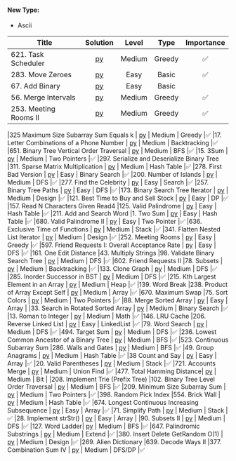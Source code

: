 #### New Type:
* Ascii

| Title  | Solution |Level | Type | Importance |
|-------------|:-----:| :-----: | :------: | :------: |
|621. Task Scheduler | [py](https://github.com/cloi1994/session1/blob/master/Facebook/621.py) | Medium | Greedy |✅
|283. Move Zeroes | [py](https://github.com/cloi1994/session1/blob/master/Facebook/283.py) | Easy | Basic |✅
|67. Add Binary | [py](https://github.com/cloi1994/session1/blob/master/Facebook/67.py) | Easy | Basic |
|56. Merge Intervals | [py](https://github.com/cloi1994/session1/blob/master/Facebook/56.py) | Medium | Greedy |✅
|253. Meeting Rooms II | [py](https://github.com/cloi1994/session1/blob/master/Facebook/253.py) | Medium | Greedy |✅

























|325 Maximum Size Subarray Sum Equals k | [py](https://github.com/cloi1994/session1/blob/master/Facebook/325.py) | Medium | Greedy |✅
|17. Letter Combinations of a Phone Number | [py](https://github.com/cloi1994/session1/blob/master/Facebook/17.py) | Medium | Backtracking |✅
|651. Binary Tree Vertical Order Traversal | [py](https://github.com/cloi1994/session1/blob/master/Facebook/314.py) | Medium | BFS |✅
|15. 3Sum | [py](https://github.com/cloi1994/session1/blob/master/Facebook/15.py) | Medium | Two Pointers |✅
|297. Serialize and Deserialize Binary Tree 
|311. Sparse Matrix Multiplication | [py](https://github.com/cloi1994/session1/blob/master/Facebook/311.py) | Medium | Hash Table |✅
|278. First Bad Version | [py](https://github.com/cloi1994/session1/blob/master/Facebook/278.py) | Easy | Binary Search |✅
|200. Number of Islands | [py](https://github.com/cloi1994/session1/blob/master/Facebook/278.py) | Medium | DFS |✅
|277. Find the Celebrity | [py](https://github.com/cloi1994/session1/blob/master/Facebook/277.py) | Easy | Search |✅
|257. Binary Tree Paths | [py](https://github.com/cloi1994/session1/blob/master/Facebook/257.py) | Easy | DFS |✅
|173. Binary Search Tree Iterator | [py](https://github.com/cloi1994/session1/blob/master/Facebook/173.py) | Medium | Design |✅
|121. Best Time to Buy and Sell Stock | [py](https://github.com/cloi1994/session1/blob/master/Facebook/121.py) | Easy | DP |✅
|157. Read N Characters Given Read4 
|125. Valid Palindrome | [py](https://github.com/cloi1994/session1/blob/master/Facebook/125.py) | Easy | Hash Table |✅
|211. Add and Search Word
|1. Two Sum | [py](https://github.com/cloi1994/session1/blob/master/Facebook/1.py) | Easy | Hash Table |✅
|680. Valid Palindrome II | [py](https://github.com/cloi1994/session1/blob/master/Facebook/680.py) | Easy | Two Pointer |✅
|636. Exclusive Time of Functions | [py](https://github.com/cloi1994/session1/blob/master/Facebook/680.py) | Medium | Stack |✅
|341. Flatten Nested List Iterator | [py](https://github.com/cloi1994/session1/blob/master/Facebook/680.py) | Medium | Design |✅
|252. Meeting Rooms | [py](https://github.com/cloi1994/session1/blob/master/Facebook/680.py) | Easy | Greedy |✅
|597. Friend Requests I: Overall Acceptance Rate | [py](https://github.com/cloi1994/session1/blob/master/Facebook/680.py) | Easy | DFS |✅
|161. One Edit Distance
|43. Multiply Strings 
|98. Validate Binary Search Tree | [py](https://github.com/cloi1994/session1/blob/master/Facebook/98.py) | Medium | DFS |✅
|602. Friend Requests II
|78. Subsets | [py](https://github.com/cloi1994/session1/blob/master/Facebook/78.py) | Medium | Backtracking |✅
|133. Clone Graph | [py](https://github.com/cloi1994/session1/blob/master/Facebook/133.py) | Medium | DFS |✅
|285. Inorder Successor in BST | [py](https://github.com/cloi1994/session1/blob/master/Facebook/285.py) | Medium | DFS |✅
|215. Kth Largest Element in an Array | [py](https://github.com/cloi1994/session1/blob/master/Facebook/215.py) | Medium | Heap |✅
|139. Word Break
|238. Product of Array Except Self | [py](https://github.com/cloi1994/session1/blob/master/Facebook/238.py) | Medium | Array |✅
|670. Maximum Swap
|75. Sort Colors | [py](https://github.com/cloi1994/session1/blob/master/Facebook/75.py) | Medium | Two Pointers |✅
|88. Merge Sorted Array | [py](https://github.com/cloi1994/session1/blob/master/Facebook/88.py) | Easy | Array |
|33. Search in Rotated Sorted Array | [py](https://github.com/cloi1994/session1/blob/master/Facebook/33.py) | Medium | Binary Search |✅
|13. Roman to Integer | [py](https://github.com/cloi1994/session1/blob/master/Facebook/13.py) | Medium | Math |✅
|146. LRU Cache
|206. Reverse Linked List | [py](https://github.com/cloi1994/session1/blob/master/Facebook/206.py) | Easy | LinkedList |✅
|79. Word Search | [py](https://github.com/cloi1994/session1/blob/master/Facebook/79.py) | Medium | DFS |✅
|494. Target Sum | [py](https://github.com/cloi1994/session1/blob/master/Facebook/494.py) | Medium | DFS |✅
|236. Lowest Common Ancestor of a Binary Tree | [py](https://github.com/cloi1994/session1/blob/master/Facebook/236.py) | Medium | BFS |✅
|523. Continuous Subarray Sum
|286. Walls and Gates | [py](https://github.com/cloi1994/session1/blob/master/Facebook/286.py) | Medium | BFS |✅
|49. Group Anagrams | [py](https://github.com/cloi1994/session1/blob/master/Facebook/49.py) | Medium | Hash Table |✅
|38 Count and Say | [py](https://github.com/cloi1994/session1/blob/master/Facebook/38.py) | Easy | Array |✅
|20. Valid Parentheses | [py](https://github.com/cloi1994/session1/blob/master/Facebook/20.py) | Medium | Stack |✅
|721. Accounts Merge | [py](https://github.com/cloi1994/session1/blob/master/Facebook/721.py) | Medium | Union Find |✅
|477. Total Hamming Distance| [py](https://github.com/cloi1994/session1/blob/master/Facebook/477.py) | Medium | Bit |
|208. Implement Trie (Prefix Tree) 
|102. Binary Tree Level Order Traversal | [py](https://github.com/cloi1994/session1/blob/master/Facebook/102.py) | Medium | BFS |✅
|209. Minimum Size Subarray Sum | [py](https://github.com/cloi1994/session1/blob/master/Facebook/209.py) | Medium | Two Pointers |✅
|398. Random Pick Index 
|554. Brick Wall | [py](https://github.com/cloi1994/session1/blob/master/Facebook/554.py) | Medium | Hash Table |✅
|674. Longest Continuous Increasing Subsequence | [py](https://github.com/cloi1994/session1/blob/master/Facebook/674.py) | Easy | Array |✅
|71. Simplify Path | [py](https://github.com/cloi1994/session1/blob/master/Facebook/71.py) | Medium | Stack |✅
|28. Implement strStr() | [py](https://github.com/cloi1994/session1/blob/master/Facebook/28.py) | Easy | Array |
|90. Subsets II | [py](https://github.com/cloi1994/session1/blob/master/Facebook/90.py) | Medium | DFS |✅
|127. Word Ladder| [py](https://github.com/cloi1994/session1/blob/master/Facebook/127.py) | Medium | BFS |✅
|647. Palindromic Substrings | [py](https://github.com/cloi1994/session1/blob/master/Facebook/647.py) | Medium | Extend |✅
|380. Insert Delete GetRandom O(1) | [py](https://github.com/cloi1994/session1/blob/master/Facebook/380.py) | Medium | Design |✅
|269. Alien Dictionary
|639. Decode Ways II 
|377. Combination Sum IV | [py](https://github.com/cloi1994/session1/blob/master/Facebook/377.py) | Medium | DFS/DP |✅


